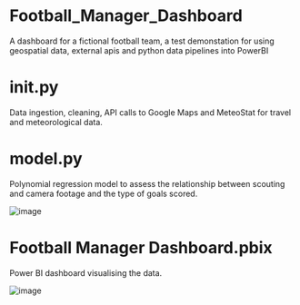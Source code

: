 # Football_Manager_Dashboard
A dashboard for a fictional football team, a test demonstation for using geospatial data, external apis and python data pipelines into PowerBI

# init.py

Data ingestion, cleaning, API calls to Google Maps and MeteoStat for travel and meteorological data.

# model.py

Polynomial regression model to assess the relationship between scouting and camera footage and the type of goals scored.

![image](https://user-images.githubusercontent.com/64989388/166113328-f31941ae-9b27-47cf-8d92-d97dd25e8283.png)

# Football Manager Dashboard.pbix

Power BI dashboard visualising the data.

![image](https://user-images.githubusercontent.com/64989388/166113843-b443289b-b217-40b4-8db4-a34aa93dd4e2.png)



